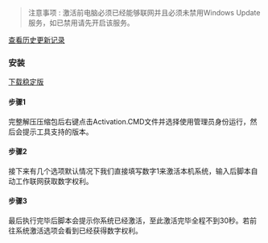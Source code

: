 > 注意事项 : 激活前电脑必须已经能够联网并且必须未禁用Windows Update服务，如已禁用请先开启该服务。

[查看历史更新记录](./updatelog-zh-cn.md)


### 安装

[下载稳定版](https://github.com/TrustTheBoy/windows-digital-authorization/archive/stable-v1.0.zip)

#### 步骤1

完整解压压缩包后右键点击Activation.CMD文件并选择使用管理员身份运行，然后会提示工具支持的版本。

#### 步骤2

接下来有几个选项默认情况下我们直接填写数字1来激活本机系统，输入后脚本自动工作联网获取数字权利。

#### 步骤3

最后执行完毕后脚本会提示你系统已经激活，至此激活完毕全程不到30秒。若前往系统激活选项会看到已经获得数字权利。